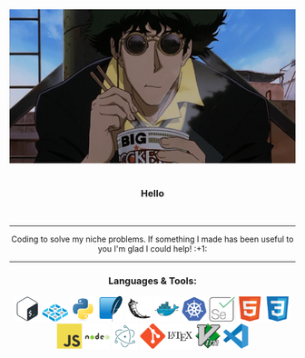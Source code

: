 <div align="center">
  <img src="assets/eating-ramen.gif" width="550"></img>
  <br><br>
  <h3>Hello</h3>
  <img src="https://komarev.com/ghpvc/?username=Cocytus45&style=for-the-badge&color=blueviolet&label=🖖" alt=""/ width="60">
  <hr>
   <p>Coding to solve my niche problems. If something I made has been useful to you I'm glad I could help! :+1:</p>
   <hr>
   
   <h3>Languages & Tools:</h3>
   <img src="assets/bash-original.svg" width="45"></img>
   <img src="assets/scale.webp" width="45"></img>
   <img src="assets/python-original.svg" width="45"></img>
   <img src="assets/sqlite-original.svg" width="45"></img>
   <img src="assets/flask-original.svg" width="45"></img>
   <img src="assets/docker-original.svg" width="45"></img>
   <img src="assets/kubernetes-plain.svg" width="45"></img>
   <img src="assets/68747470733a2f2f7777772e72616e6f7265782e636f6d2f77702d636f6e74656e742f75706c6f6164732f323032312f31322f6c696e6569636f6e5f73656c656e69756d2e737667.svg" width="45"></img>
   <img src="assets/html5-original.svg" width="45"></img>
   <img src="assets/css3-original.svg" width="45"></img>
   <img src="assets/javascript-original.svg" width="45"></img>
   <img src="assets/nodejs-original-wordmark.svg" width="45"></img>
   <img src="assets/electron-original.svg" width="45"></img>
   <img src="assets/git-original.svg" width="45"></img>
   <img src="assets/latex-original.svg" width="45"></img>
   <img src="assets/vim-original.svg" width="45"></img>
   <img src="assets/vscode-original.svg" width="45"></img>
   
</div>


